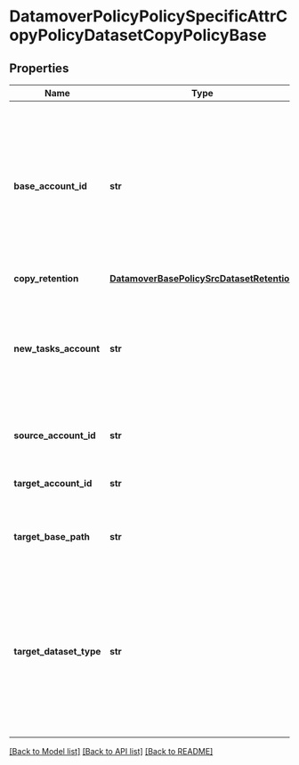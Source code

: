 # DatamoverPolicyPolicySpecificAttrCopyPolicyDatasetCopyPolicyBase

## Properties
Name | Type | Description | Notes
------------ | ------------- | ------------- | -------------
**base_account_id** | **str** | Account ID (local or remote DM system) where the policy should be created. This is an optional field, if not specified it will be set to the local account ID. | [optional] 
**copy_retention** | [**DatamoverBasePolicySrcDatasetRetention**](DatamoverBasePolicySrcDatasetRetention.md) |  | [optional] 
**new_tasks_account** | **str** | Account ID where to create all the tasks. This is an optional field, if not specified will be set to the local account ID. | [optional] 
**source_account_id** | **str** | Account ID of the source data storage. | [optional] 
**target_account_id** | **str** | Account ID of the target data storage. | [optional] 
**target_base_path** | **str** | Base path on the target storage system. | [optional] 
**target_dataset_type** | **str** | Dataset type from one of these: A file system on object store in a copy format, a file system on object store in a backup format or file on file dataset. | [optional] 

[[Back to Model list]](../README.md#documentation-for-models) [[Back to API list]](../README.md#documentation-for-api-endpoints) [[Back to README]](../README.md)


